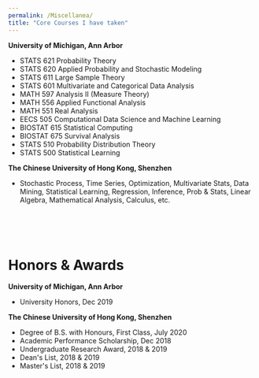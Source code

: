 ```yaml
---
permalink: /Miscellanea/
title: "Core Courses I have taken"
---
```


**University of Michigan, Ann Arbor**
- STATS 621 Probability Theory
- STATS 620 Applied Probability and Stochastic Modeling
- STATS 611 Large Sample Theory
- STATS 601 Multivariate and Categorical Data Analysis
- MATH 597 Analysis II (Measure Theory)
- MATH 556 Applied Functional Analysis
- MATH 551 Real Analysis
- EECS 505 Computational Data Science and Machine Learning
- BIOSTAT 615 Statistical Computing
- BIOSTAT 675 Survival Analysis
- STATS 510 Probability Distribution Theory
- STATS 500 Statistical Learning

**The Chinese University of Hong Kong, Shenzhen**
- Stochastic Process, Time Series, Optimization, Multivariate Stats, Data Mining, Statistical Learning, Regression, Inference, Prob & Stats, Linear Algebra, Mathematical Analysis, Calculus, etc.
` `  
` `  
` `  
` `  
` `  


# **Honors & Awards**

**University of Michigan, Ann Arbor**
- University Honors, Dec 2019
` `  

**The Chinese University of Hong Kong, Shenzhen**
- Degree of B.S. with Honours, First Class, July 2020
- Academic Performance Scholarship, Dec 2018
- Undergraduate Research Award, 2018 & 2019
- Dean's List, 2018 & 2019
- Master's List, 2018 & 2019
